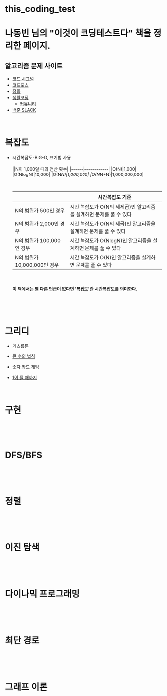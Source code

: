 # this_coding_test 
# **<b>나동빈 님의 "이것이 코딩테스트다" 책을 정리한 페이지.</b>**

## 알고리즘 문제 사이트
  - [코드 시그널](https://app.codesignal.com)
  - [코드포스](https://codeforces.com)
  - [정올](https://jungol.co.kr)
  - [생활코딩](https://opentutorials.org)
    * [커뮤니티](https://www.facebook.com/groups/174499879257223)
  - [백준 SLACK](https://acmicpc.slack.com)
 <br><br><br>
# 복잡도
  - 시간복잡도-BIG-O, 표기법 사용
   <br><br>
    ||N이 1,000일 때의 연산 횟수|
    |------|------------|
    |O(N)|1,000|
    |O(NlogN)|10,000|
    |O(N*N)|1,000,000|
    |O(N*N*N)|1,000,000,000|
    
    <br>
    
    ||시간복잡도 기준|
    |--------------|---------------------------------------------------|
    |N의 범위가 500인 경우|시간 복잡도가 O(N의 세제곱)인 알고리즘을 설계하면 문제를 풀 수 있다|
    |N의 범위가 2,000인 경우|시간 복잡도가 O(N의 제곱)인 알고리즘을 설계하면 문제를 풀 수 있다|
    |N의 범위가 100,000인 경우|시간 복잡도가 O(NlogN)인 알고리즘을 설계하면 문제를 풀 수 있다|
    |N의 범위가 10,000,000인 경우|시간 복잡도가 O(N)인 알고리즘을 설계하면 문제를 풀 수 있다|
    
    
    <br><br><b>이 책에서는 별 다른 언급이 없다면 '복잡도'란 시간복잡도를 의미한다.</b>
    
     
 <br><br><br>
# 그리디
  - [거스름돈](https://github.com/ssm2020/this_coding_test/blob/7b39968b7f7fe86b81ae32755bce842c211e4837/%EA%B7%B8%EB%A6%AC%EB%94%94-1%20%EA%B1%B0%EC%8A%A4%EB%A6%84%EB%8F%88.c++)
  - [큰 수의 법칙](https://github.com/ssm2020/this_coding_test/blob/main/%EA%B7%B8%EB%A6%AC%EB%94%94-2%20%ED%81%B0%EC%88%98%EC%9D%98%20%EB%B2%95%EC%B9%99.c++)
  
  - [숫자 카드 게임](https://github.com/ssm2020/this_coding_test/blob/main/%EA%B7%B8%EB%A6%AC%EB%94%94-3%20%EC%88%AB%EC%9E%90%20%EC%B9%B4%EB%93%9C%20%EA%B2%8C%EC%9E%84.cpp)
  - [1이 될 때까지](https://github.com/ssm2020/this_coding_test/blob/main/%EA%B7%B8%EB%A6%AC%EB%94%94-4%201%EC%9D%B4%20%EB%90%A0%20%EB%95%8C%EA%B9%8C%EC%A7%80.cpp)
 <br><br><br>
# 구현

 <br><br><br>
# DFS/BFS

 <br><br><br>
# 정렬

 <br><br><br>
# 이진 탐색

 <br><br><br>
# 다이나믹 프로그래밍

 <br><br><br>
# 최단 경로

 <br><br><br>
# 그래프 이론

 <br><br><br>
